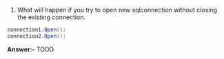 1. What will happen if you try to open new sqlconnection without closing the existing connection.
  ```csharp
  connection1.Open();
  connection2.Open();
  ```
  **Answer:-** TODO
